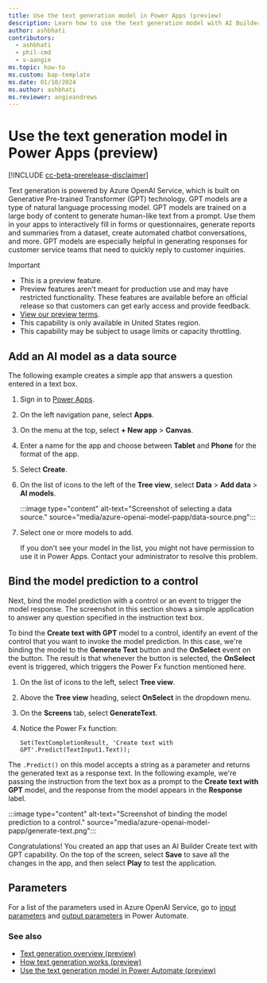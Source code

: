 ```yaml
---
title: Use the text generation model in Power Apps (preview)
description: Learn how to use the text generation model with AI Builder in Power Apps.
author: ashbhati
contributors:
  - ashbhati
  - phil-cmd
  - v-aangie
ms.topic: how-to
ms.custom: bap-template
ms.date: 01/10/2024
ms.author: ashbhati
ms.reviewer: angieandrews
---
```


# Use the text generation model in Power Apps (preview)

[!INCLUDE [cc-beta-prerelease-disclaimer](./includes/cc-beta-prerelease-disclaimer.md)]

Text generation is powered by Azure OpenAI Service, which is built on Generative Pre-trained Transformer (GPT) technology. GPT models are a type of natural language processing model. GPT models are trained on a large body of content to generate human-like text from a prompt. Use them in your apps to interactively fill in forms or questionnaires, generate reports and summaries from a dataset, create automated chatbot conversations, and more. GPT models are especially helpful in generating responses for customer service teams that need to quickly reply to customer inquiries.

> [!IMPORTANT]
> - This is a preview feature.
> - Preview features aren’t meant for production use and may have restricted functionality. These features are available before an official release so that customers can get early access and provide feedback.
> - [View our preview terms](https://go.microsoft.com/fwlink/?linkid=2189520).
> - This capability is only available in United States region.
> - This capability may be subject to usage limits or capacity throttling.

## Add an AI model as a data source

The following example creates a simple app that answers a question entered in a text box.

1. Sign in to [Power Apps](https://make.powerapps.com).

1. On the left navigation pane, select **Apps**.
1. On the menu at the top, select **+ New app** > **Canvas**. 

1. Enter a name for the app and choose between **Tablet** and **Phone** for the format of the app.

1. Select **Create**.

1. On the list of icons to the left of the **Tree view**, select **Data** > **Add data** > **AI models**.

    :::image type="content" alt-text="Screenshot of selecting a data source." source="media/azure-openai-model-papp/data-source.png":::

1. Select one or more models to add.

    If you don’t see your model in the list, you might not have permission to use it in Power Apps. Contact your administrator to resolve this problem. 

## Bind the model prediction to a control

Next, bind the model prediction with a control or an event to trigger the model response. The screenshot in this section shows a simple application to answer any question specified in the instruction text box.

To bind the **Create text with GPT** model to a control, identify an event of the control that you want to invoke the model prediction. In this case, we're binding the model to the **Generate Text** button and the **OnSelect** event on the button. The result is that whenever the button is selected, the **OnSelect** event is triggered, which triggers the Power Fx function mentioned here.

1. On the list of icons to the left, select **Tree view**.

1. Above the **Tree view** heading, select **OnSelect** in the dropdown menu.

1. On the **Screens** tab, select **GenerateText**.

1. Notice the Power Fx function:

    ```power-fx
    Set(TextCompletionResult, 'Create text with GPT'.Predict(TextInput1.Text));
    ````

The `.Predict()` on this model accepts a string as a parameter and returns the generated text as a response text. In the following example, we're passing the instruction from the text box as a prompt to the **Create text with GPT** model, and the response from the model appears in the **Response** label.  

:::image type="content" alt-text="Screenshot of binding the model prediction to a control." source="media/azure-openai-model-papp/generate-text.png":::

Congratulations! You created an app that uses an AI Builder Create text with GPT capability. On the top of the screen, select **Save** to save all the changes in the app, and then select **Play** to test the application.  

## Parameters

For a list of the parameters used in Azure OpenAI Service, go to [input parameters](azure-openai-model-pauto.md#input-parameters) and [output parameters](azure-openai-model-pauto.md#output-parameters) in Power Automate.

### See also

- [Text generation overview (preview)](prebuilt-azure-openai.md)
- [How text generation works (preview)](azure-openai-textgen.md)
- [Use the text generation model in Power Automate (preview)](azure-openai-model-pauto.md)
